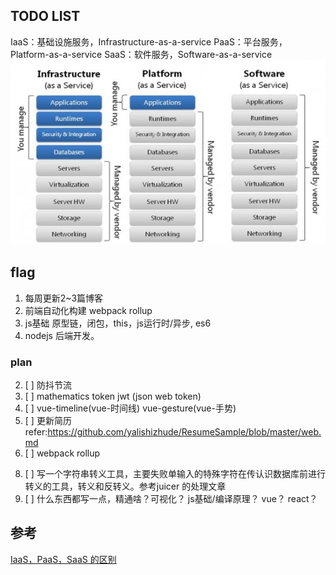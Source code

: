 ## TODO LIST
IaaS：基础设施服务，Infrastructure-as-a-service
PaaS：平台服务，Platform-as-a-service
SaaS：软件服务，Software-as-a-service
![img](./assets/ipsaas.jpg)
## flag
1. 每周更新2~3篇博客
2. 前端自动化构建 webpack rollup
3. js基础 原型链，闭包，this，js运行时/异步, es6
4. nodejs 后端开发。

### plan
<!-- 1. [x] 在项目里立了很多文件和文件夹，但是没有整理 -->
2. [ ] 防抖节流
3. [ ] mathematics token jwt (json web token)
4. [ ] vue-timeline(vue-时间线) vue-gesture(vue-手势)
5. [ ] 更新简历 refer:https://github.com/yalishizhude/ResumeSample/blob/master/web.md 
6. [ ] webpack rollup
<!-- 7. [X] :star: 升级querystring2json的质量 也有200次下载了。 增加了测试和容错 -->
8. [ ] 写一个字符串转义工具，主要失败单输入的特殊字符在传认识数据库前进行转义的工具，转义和反转义。参考juicer 的处理文章
9. [ ] 什么东西都写一点，精通啥？可视化？ js基础/编译原理？ vue？ react？ 


## 参考
[IaaS，PaaS，SaaS 的区别](http://www.ruanyifeng.com/blog/2017/07/iaas-paas-saas.html)
